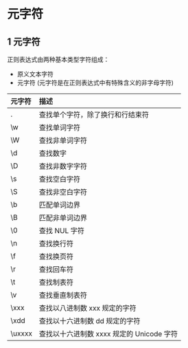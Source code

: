 # 元字符

## 1 元字符

正则表达式由两种基本类型字符组成：

- 原义文本字符
- 元字符 (元字符是在正则表达式中有特殊含义的非字母字符)

| 元字符 | 描述                                      |
| :----- | :---------------------------------------- |
| .      | 查找单个字符，除了换行和行结束符          |
| \w     | 查找单词字符                              |
| \W     | 查找非单词字符                            |
| \d     | 查找数字                                  |
| \D     | 查找非数字字符                            |
| \s     | 查找空白字符                              |
| \S     | 查找非空白字符                            |
| \b     | 匹配单词边界                              |
| \B     | 匹配非单词边界                            |
| \0     | 查找 NUL 字符                             |
| \n     | 查找换行符                                |
| \f     | 查找换页符                                |
| \r     | 查找回车符                                |
| \t     | 查找制表符                                |
| \v     | 查找垂直制表符                            |
| \xxx   | 查找以八进制数 xxx 规定的字符             |
| \xdd   | 查找以十六进制数 dd 规定的字符            |
| \uxxxx | 查找以十六进制数 xxxx 规定的 Unicode 字符 |
